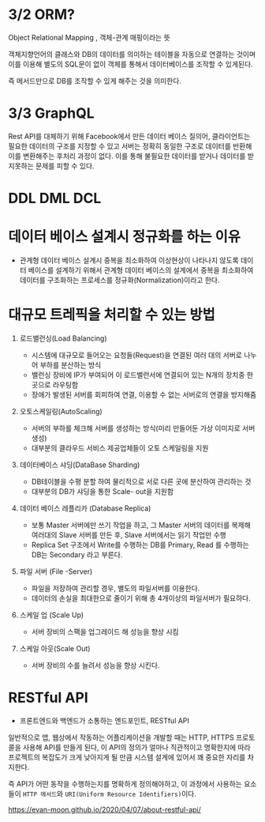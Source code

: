 # 3/2 ORM?

Object Relational Mapping , 객체-관계 매핑이라는 뜻

객체지향언어의 클래스와 DB의 데이터를 의미하는 테이블을 자동으로 연결하는 것이며 
이를 이용해 별도의 SQL문이 없이 객체를 통해서 데이터베이스를 조작할 수 있게된다.

즉 메서드만으로 DB를 조작할 수 있게 해주는 것을 의미한다.


# 3/3 GraphQL

Rest API를 대체하기 위해 Facebook에서 만든 데이터 베이스 질의어, 클라이언트는 필요한 데이터의 구조를 지정할 수 있고 서버는 정확히 동일한 구조로 데이터를 반환해
이를 변환해주는 후처리 과정이 없다.
이를 통해 불필요한 데이터를 받거나 데이터를 받지못하는 문제를 피할 수 있다.


# DDL DML DCL



# 데이터 베이스 설계시 정규화를 하는 이유

- 관계형 데이터 베이스 설계시 중복을 최소화하여 이상현상이 나타나지 않도록 데이터 베이스를 설계하기 위해서
관계형 데이터 베이스의 설계에서 중복을 최소화하여 데이터를 구조화하는 프로세스를 정규화(Normalization)이라고 한다.


# 대규모 트레픽을 처리할 수 있는 방법

1. 로드밸런싱(Load Balancing)
   - 시스템에 대규모로 들어오는 요청들(Request)을 연결된 여러 대의 서버로 나누어 부하를 분산하는 방식
   - 밸런싱 장비에 IP가 부여되어 이 로드밸런서에 연결되어 있는 N개의 장치중 한곳으로 라우팅함
   - 장애가 발생된 서버를 회피하여 연결, 이용할 수 없는 서버로의 연결을 방지해줌

2. 오토스케일링(AutoScaling)
   - 서버의 부하를 체크해 서버를 생성하는 방식(미리 만들어둔 가상 이미지로 서버 생성)
   - 대부분의 클라우드 서비스 제공업체들이 오토 스케일링을 지원

3. 데이터베이스 샤딩(DataBase Sharding)
   - DB테이블을 수평 분할 하여 물리적으로 서로 다른 곳에 분산하여 관리하는 것
   - 대부분의 DB가 샤딩을 통한 Scale- out을 지원함
  
4. 데이터 베이스 레플리카 (Database Replica)
   - 보통 Master 서버에만 쓰기 작업을 하고, 그 Master 서버의 데이터를 복제해 여러대의 Slave 서버를 만든 후, Slave 서버에서는 읽기 작업만 수행
   - Replica Set 구조에서 Write를 수행하는 DB를 Primary, Read 를 수행하는 DB는 Secondary 라고 부른다.

5. 파일 서버 (File -Server)
   - 파일을 저장하여 관리할 경우, 별도의 파일서버를 이용한다.
   - 데이터의 손실을 최대한으로 줄이기 위해 총 4개이상의 파일서버가 필요하다.

6. 스케일 업 (Scale Up)
   - 서버 장비의 스팩을 업그레이드 해 성능을 향상 시킴

7. 스케일 아웃(Scale Out)
   - 서버 장비의 수를 늘려서 성능을 향상 시킨다.


# RESTful API
- 프론트엔드와 백엔드가 소통하는 엔드포인트, RESTful API

일반적으로 앱, 웹상에서 작동하는 어플리케이션을 개발할 때는 HTTP, HTTPS 프로토콜을 사용해 API를 만들게 된다, 이 API의 정의가 얼마나
직관적이고 명확한지에 따라 프로젝트의 복잡도가 크게 낮아지게 될 만큼 시스템 설계에 있어서 꽤 중요한 자리를 차지한다.

즉 API가 어떤 동작을 수행하는지를 명확하게 정의해야하고, 이 과정에서 사용하는 요소들이 `HTTP 메서드`와 `URI(Uniform Resource Identifiers)`이다.


https://evan-moon.github.io/2020/04/07/about-restful-api/